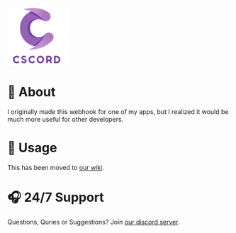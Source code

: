 ![alt text](https://github.com/AyanTheDeveloper/CSCord/blob/master/cscordico.png?raw=true)
# 📖 About
I originally made this webhook for one of my apps, but I realized it would be much more useful for other developers.
# 📑 Usage
This has been moved to [our wiki](https://github.com/AyanTheDeveloper/CSCord/wiki).
# 🎧 24/7 Support
Questions, Quries or Suggestions? Join [our discord server](https://discord.gg/yjfSrccC4c).

